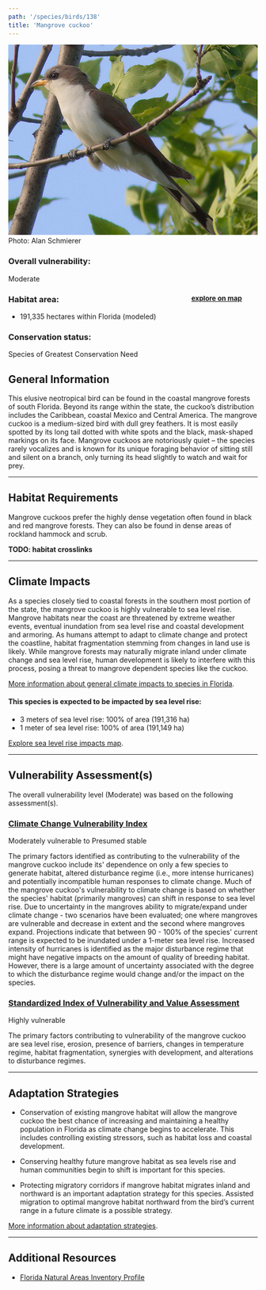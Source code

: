```yaml
---
path: '/species/birds/138'
title: 'Mangrove cuckoo'
---
```


<content-header icon="perching_birds" title="Mangrove cuckoo" subtitle="Coccyzus minor">
</content-header>

<div id="TopSection">

<div class="header-photo"><img src="138.jpg" alt="Photo for 138"/>
<figcaption>Photo: Alan Schmierer</figcaption></div>

<div>

### Overall vulnerability:

<div class="vulnerability vulnerability-moderate">Moderate</div>

<h3>Habitat area: 
<a href="/species/birds/138/map" style="float:right;font-size:smaller;margin-right: 2rem;">
<fa-icon name="map"></fa-icon>
explore on map
</a>
</h3>

-   191,335 hectares within Florida (modeled)


### Conservation status:

Species of Greatest Conservation Need

</div>
</div>

## General Information

This elusive neotropical bird can be found in the coastal mangrove forests of south Florida.  Beyond its range within the state, the cuckoo’s distribution includes the Caribbean, coastal Mexico and Central America.  The mangrove cuckoo is a medium-sized bird with dull grey feathers.  It is most easily spotted by its long tail dotted with white spots and the black, mask-shaped markings on its face.  Mangrove cuckoos are notoriously quiet – the species rarely vocalizes and is known for its unique foraging behavior of sitting still and silent on a branch, only turning its head slightly to watch and wait for prey.

<hr />

## Habitat Requirements

Mangrove cuckoos prefer the highly dense vegetation often found in black and red mangrove forests.  They can also be found in dense areas of rockland hammock and scrub.

**TODO: habitat crosslinks**

<hr />

## Climate Impacts

As a species closely tied to coastal forests in the southern most portion of the state, the mangrove cuckoo is highly vulnerable to sea level rise.  Mangrove habitats near the coast are threatened by extreme weather events, eventual inundation from sea level rise and coastal development and armoring.  As humans attempt to adapt to climate change and protect the coastline, habitat fragmentation stemming from changes in land use is likely.  While mangrove forests may naturally migrate inland under climate change and sea level rise, human development is likely to interfere with this process, posing a threat to mangrove dependent species like the cuckoo.

[More information about general climate impacts to species in Florida](/impacts/species).


#### This species is expected to be impacted by sea level rise:

- 3 meters of sea level rise: 100% of area (191,316 ha)
- 1 meter of sea level rise: 100% of area (191,149 ha)

[Explore sea level rise impacts map](/species/birds/138/map).


<hr />

## Vulnerability Assessment(s)

The overall vulnerability level (Moderate) was based on the following assessment(s).
#### 
<div class="vulnerability-header">
<h3><a href="/impacts/vulnerability/ccvi">Climate Change Vulnerability Index</a></h3>
<div class="vulnerability vulnerability-presumed">Moderately vulnerable to Presumed stable</div>
</div> 

The primary factors identified as contributing to the vulnerability of the mangrove cuckoo  include its' dependence on only a few species to generate habitat, altered disturbance regime (i.e., more intense hurricanes) and potentially incompatible human responses to climate change.  Much of the mangrove cuckoo's vulnerability to climate change is based on whether the species' habitat (primarily mangroves) can shift in response to sea level rise.  Due to uncertainty in the mangroves ability to migrate/expand under climate change - two scenarios have been evaluated; one where mangroves are vulnerable and decrease in extent and the second where mangroves expand.  Projections indicate that between 90 - 100% of the species' current range is expected to be inundated under a 1-meter sea level rise.  Increased intensity of hurricanes is identified as the major disturbance regime that might have negative impacts on the amount of quality of breeding habitat. However, there is a large amount of uncertainty associated with the degree to which the disturbance regime would change and/or the impact on the species.

#### 
<div class="vulnerability-header">
<h3><a href="/impacts/vulnerability/sivva/species">Standardized Index of Vulnerability and Value Assessment</a></h3>
<div class="vulnerability vulnerability-high">Highly vulnerable</div>
</div> 

The primary factors contributing to vulnerability of the mangrove cuckoo are sea level rise, erosion, presence of barriers, changes in temperature regime, habitat fragmentation,  synergies with development, and alterations to disturbance regimes.


<hr />

## Adaptation Strategies

- Conservation of existing mangrove habitat will allow the mangrove cuckoo the best chance of increasing and maintaining a healthy population in Florida as climate change begins to accelerate.  This includes controlling existing stressors, such as habitat loss and coastal development.

- Conserving healthy future mangrove habitat as sea levels rise and human communities begin to shift is important for this species.

- Protecting migratory corridors if mangrove habitat migrates inland and northward is an important adaptation strategy for this species.  Assisted migration to optimal mangrove habitat northward from the bird’s current range in a future climate is a possible strategy.

[More information about adaptation strategies](/strategies).

<hr />


## Additional Resources

- [Florida Natural Areas Inventory Profile](http://www.fnai.org/FieldGuide/pdf/Coccyzus_minor.pdf)
